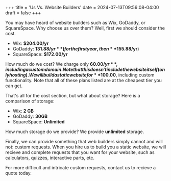 +++
title = 'Us Vs. Website Builders'
date = 2024-07-13T09:56:08-04:00
draft = false
+++

You may have heard of website builders such as Wix, GoDaddy, or SquareSpace. Why choose us over them? Well, first we should consider the cost.

- Wix: **$204.00/yr**
- GoDaddy: **$131.88/yr** (for the first year, then **$155.88/yr**)
- SquareSpace: **$172.00/yr**

How much do we cost? We charge only **$60.00/yr**, including a custom domain. Note that this doesn't include the website itself (only hosting). We will build a static website for **$100.00**, including custom functionality. Note that all of these plans listed are at the cheapest tier you can get.

That's all for the cost section, but what about storage? Here is a comparison of storage:

- Wix: **2 GB**
- GoDaddy: **30GB**
- SquareSpace: **Unlimited**

How much storage do we provide? We provide **unlimited** storage.

Finally, we can provide something that web builders simply cannot and will not: custom requests. When you hire us to build you a static website, we will recieve and complete requests that you want for your website, such as calculators, quizzes, interactive parts, etc.

For more difficult and intricate custom requests, contact us to recieve a quote today.